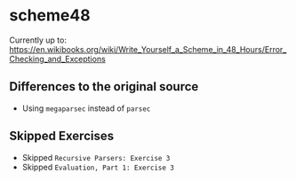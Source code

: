 # scheme48

Currently up to: https://en.wikibooks.org/wiki/Write_Yourself_a_Scheme_in_48_Hours/Error_Checking_and_Exceptions

## Differences to the original source

- Using `megaparsec` instead of `parsec`

## Skipped Exercises

- Skipped `Recursive Parsers: Exercise 3`
- Skipped `Evaluation, Part 1: Exercise 3`